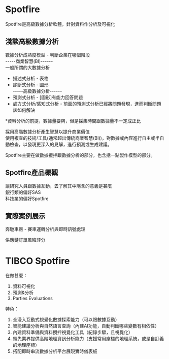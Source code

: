 # Spotfire  
Spotfire是高級數據分析軟體，針對資料作分析及可視化  

## 淺談高級數據分析  
數據分析成熟度模型 - 判斷企業在哪個階段  
-----商業智慧(BI)------  
一般所謂的大數據分析  
* 描述式分析 - 表格  
* 診斷式分析 - 圖形  
-----高級數據分析------  
* 預測式分析 - [圖形]有能力回答問題  
* 處方式分析/感知式分析 - 前面的預測式分析已經將問題發現，進而判斷問題該如何解決  

*資料分析的前提，數據量要夠，但是採集時間跟數據量不一定成正比  

採用高階數據分析產生智慧以提升商業價值  
使用複查的技術/工具(通常超出傳統商業智慧(BI))，對數據或內容進行自主或半自動檢查，以發現更深入的見解，進行預測或生成建議。  

Spotfire主要在做數據攪拌跟數據分析的部分，也含括一點製作模型的部分。  

## Spotfire產品概觀
讓研究人員跟數據互動，去了解其中隱含的意義是甚麼  
銀行類的偏好SAS  
科技業的偏好Spotfire  


## 實際案例展示
奔馳車廠 - 賽車運轉分析與即時訊號處理

供應鏈訂單風險評分

# TIBCO Spotfire
在做甚麼：
1. 資料可視化
2. 預測&分析
3. Parties Evaluations

特色：
1. 全浸入互動式視覺化數據探索能力（可以跟數據互動）  
2. 智能建議分析與自然語言查詢（內建AI功能，自動判斷哪些變數有相依性）
3. 內建資料準備與資料攪拌視覺化工具（紀錄步驟，且視覺化）
4. 領先業界提供高階地理資訊分析能力（支援常用座標的地理系統，或是自訂義的地理座標）
5. 搭配即時串流數據分析平台展現實時儀表板

